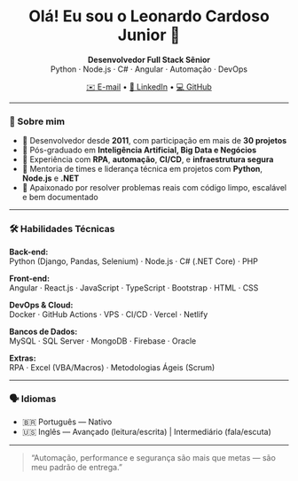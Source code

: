 <h1 align="center">Olá! Eu sou o Leonardo Cardoso Junior 👋</h1>

<p align="center">
  <strong>Desenvolvedor Full Stack Sênior</strong><br/>
  Python · Node.js · C# · Angular · Automação · DevOps
</p>

<p align="center">
  <a href="mailto:leonardocardosojunior@outlook.com">✉️ E-mail</a> •
  <a href="https://www.linkedin.com/in/leonardo-cardoso-junior">💼 LinkedIn</a> •
  <a href="https://github.com/LeoCardosoJr">💻 GitHub</a>
</p>

---

### 🚀 Sobre mim

- 💼 Desenvolvedor desde **2011**, com participação em mais de **30 projetos**
- 🧠 Pós-graduado em **Inteligência Artificial, Big Data e Negócios**
- 🔧 Experiência com **RPA**, **automação**, **CI/CD**, e **infraestrutura segura**
- 👥 Mentoria de times e liderança técnica em projetos com **Python**, **Node.js** e **.NET**
- 🌱 Apaixonado por resolver problemas reais com código limpo, escalável e bem documentado

---

### 🛠️ Habilidades Técnicas

**Back-end:**  
Python (Django, Pandas, Selenium) · Node.js · C# (.NET Core) · PHP

**Front-end:**  
Angular · React.js · JavaScript · TypeScript · Bootstrap · HTML · CSS

**DevOps & Cloud:**  
Docker · GitHub Actions · VPS · CI/CD · Vercel · Netlify

**Bancos de Dados:**  
MySQL · SQL Server · MongoDB · Firebase · Oracle

**Extras:**  
RPA · Excel (VBA/Macros) · Metodologias Ágeis (Scrum)

---

### 🗣️ Idiomas

- 🇧🇷 Português — Nativo  
- 🇺🇸 Inglês — Avançado (leitura/escrita) | Intermediário (fala/escuta)

---

> “Automação, performance e segurança são mais que metas — são meu padrão de entrega.”

